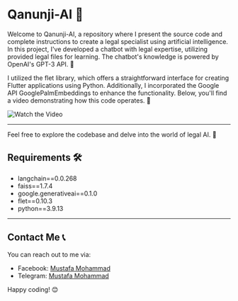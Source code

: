 # Qanunji-AI 🤖

Welcome to Qanunji-AI, a repository where I present the source code and complete instructions to create a legal specialist using artificial intelligence. In this project, I've developed a chatbot with legal expertise, utilizing provided legal files for learning. The chatbot's knowledge is powered by OpenAI's GPT-3 API. 🧠

I utilized the flet library, which offers a straightforward interface for creating Flutter applications using Python. Additionally, I incorporated the Google API GooglePalmEmbeddings to enhance the functionality. Below, you'll find a video demonstrating how this code operates. 🎥

![Watch the Video](YOUR_VIDEO_LINK_HERE)

---

Feel free to explore the codebase and delve into the world of legal AI. 🚀

## Requirements 🛠️

- langchain==0.0.268
- faiss==1.7.4
- google.generativeai==0.1.0
- flet==0.10.3
- python==3.9.13
---

## Contact Me 📞

You can reach out to me via:
- Facebook: [Mustafa Mohammad](https://www.facebook.com/profile.php?id=100049592914479)
- Telegram: [Mustafa Mohammad](https://t.me/ha12qw)

Happy coding! 😊
